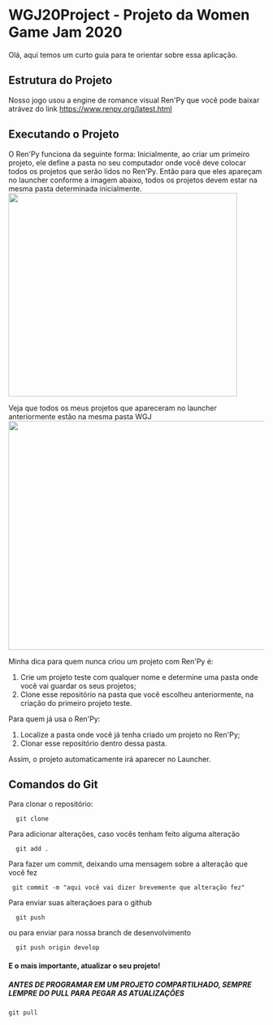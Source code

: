 
WGJ20Project - Projeto da Women Game Jam 2020
=====
Olá, aqui temos um curto guia para te orientar sobre essa aplicação.

Estrutura do Projeto
-----------------
Nosso jogo usou a engine de romance visual Ren'Py que você pode baixar atrávez do link https://www.renpy.org/latest.html


Executando o Projeto
-----------------
O Ren'Py funciona da seguinte forma: Inicialmente, ao criar um primeiro projeto, ele define a pasta no seu computador onde você deve colocar todos os projetos que serão lidos no Ren'Py. Então para que eles apareçam no launcher conforme a imagem abaixo, todos os projetos devem estar na mesma pasta determinada inicialmente.
<img width="450" height="400" src="https://user-images.githubusercontent.com/44841405/90990605-2dc65e80-e579-11ea-80b7-ec30e937db40.png">

Veja que todos os meus projetos que apareceram no launcher anteriormente estão na mesma pasta WGJ
<img width="850" height="450" src="https://user-images.githubusercontent.com/44841405/90990661-83027000-e579-11ea-889b-d77b5fbcffbe.png">

Minha dica para quem nunca criou um projeto com Ren'Py é:
1. Crie um projeto teste com qualquer nome e determine uma pasta onde você vai guardar os seus projetos;
2. Clone esse repositório na pasta que você escolheu anteriormente, na criação do primeiro projeto teste.

Para quem já usa o Ren'Py:
1. Localize a pasta onde você já tenha criado um projeto no Ren'Py;
2. Clonar esse repositório dentro dessa pasta.

Assim, o projeto automaticamente irá aparecer no Launcher.



Comandos do Git
-----------------
Para clonar o repositório:
```
  git clone
 ```
Para adicionar alterações, caso vocês tenham feito alguma alteração
```
  git add .
 ```
Para fazer um commit, deixando uma mensagem sobre a alteração que você fez
 ```
  git commit -m "aqui você vai dizer brevemente que alteração fez"
 ```
Para enviar suas alteraçãoes para o github
```
  git push
```
  ou para enviar para nossa branch de desenvolvimento
```
  git push origin develop
```
#### E o mais importante, atualizar o seu projeto! 
##### ANTES DE PROGRAMAR EM UM PROJETO COMPARTILHADO, SEMPRE LEMPRE DO PULL PARA PEGAR AS ATUALIZAÇÕES
 ```
 git pull
 ```
 
